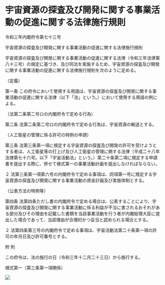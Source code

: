 # 宇宙資源の探査及び開発に関する事業活動の促進に関する法律施行規則

令和三年内閣府令第七十三号

宇宙資源の探査及び開発に関する事業活動の促進に関する法律施行規則

宇宙資源の探査及び開発に関する事業活動の促進に関する法律（令和三年法律第八十三号）の規定に基づき、及び同法を実施するため、宇宙資源の探査及び開発に関する事業活動の促進に関する法律施行規則を次のように定める。

（定義）

第一条 この府令において使用する用語は、宇宙資源の探査及び開発に関する事業活動の促進に関する法律（以下「法」という。）において使用する用語の例による。

（法第二条第二号ロの内閣府令で定める行為）

第二条 法第二条第二号ロの内閣府令で定める行為は、宇宙資源の輸送とする。

（人工衛星の管理に係る許可の特例の申請）

第三条 法第三条第一項に規定する宇宙資源の探査及び開発の許可を受けようとする者は、人工衛星等の打上げ及び人工衛星の管理に関する法律（平成二十八年法律第七十六号。以下「宇宙活動法」という。）第二十条第二項に規定する申請書を提出する際に、併せて様式第一の事業活動計画を提出しなければならない。

２ 法第三条第一項第六号の内閣府令で定める事項は、同項第一号に規定する宇宙資源の探査及び開発に関する事業活動の資金計画及び実施体制とする。

（公表方法の特例等）

第四条 法第四条ただし書の内閣府令で定める場合は、公表することにより、宇宙資源の探査及び開発に関する事業活動に係る利益が不当に害されるおそれがある部分及びその理由を記載した書類を当該事業活動を行う者が内閣総理大臣に提出した場合であって、当該理由が合理的かつ妥当と認められる場合とする。

２ 法第四条第三号の内閣府令で定める事項は、宇宙活動法第二十条第一項の許可の年月日及び許可番号とする。

附 則

この府令は、法の施行の日（令和三年十二月二十三日）から施行する。

様式第一（第三条第一項関係）

![](/./pict/R03F100073_101.jpg)
